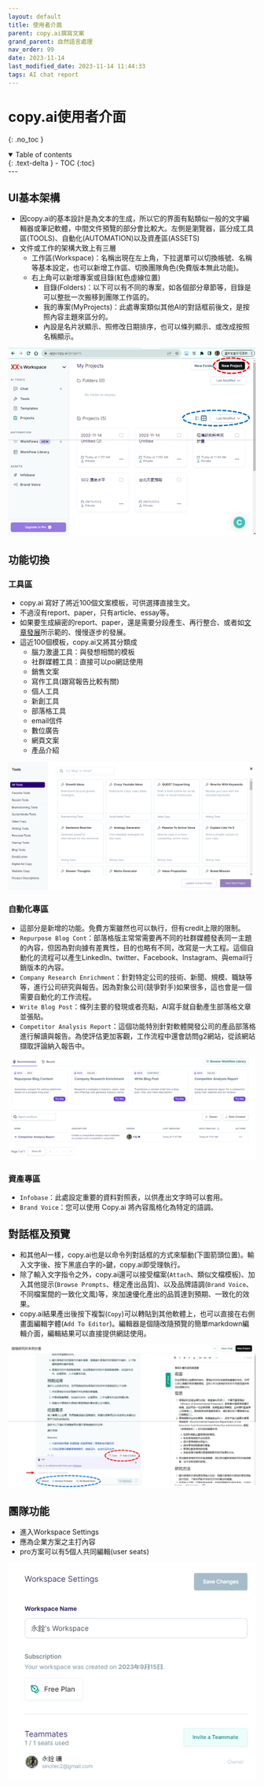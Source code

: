 ```yaml
---
layout: default
title: 使用者介面
parent: copy.ai撰寫文案
grand_parent: 自然語言處理
nav_order: 99
date: 2023-11-14
last_modified_date: 2023-11-14 11:44:33
tags: AI chat report
---
```


# copy.ai使用者介面
{: .no_toc }

<details open markdown="block">
  <summary>
    Table of contents
  </summary>
  {: .text-delta }
- TOC
{:toc}
</details>
---

## UI基本架構

- 因copy.ai的基本設計是為文本的生成，所以它的界面有點類似一般的文字編輯器或筆記軟體，中間文件預覽的部分會比較大。左側是瀏覽器，區分成工具區(TOOLS)、自動化(AUTOMATION)以及資產區(ASSETS)
- 文件或工作的架構大致上有三層
  - 工作區(Workspace)：名稱出現在左上角，下拉選單可以切換帳號、名稱等基本設定，也可以新增工作區、切換團隊角色(免費版本無此功能)。
  - 右上角可以新增專案或目錄(紅色虛線位置)
    - 目錄(Folders)：以下可以有不同的專案，如各個部分章節等，目錄是可以整批一次搬移到團隊工作區的。
    - 我的專案(MyProjects)：此處專案類似其他AI的對話框前後文，是按照內容主題來區分的。
    - 內設是名片狀顯示、照修改日期排序，也可以條列顯示、或改成按照名稱顯示。

![](2023-11-14-13-51-51.png)

## 功能切換

### 工具區

- copy.ai 寫好了將近100個文案模板，可供選擇直接生文。
- 不過沒有report、paper，只有article、essay等。
- 如果要生成縝密的report、paper，還是需要分段產生、再行整合、或者如[文章發展](./proposal.md)所示範的、慢慢逐步的發展。
- 這近100個模板，copy.ai又將其分類成
  - 腦力激盪工具：與發想相關的模板
  - 社群媒體工具：直接可以po網誌使用
  - 銷售文案
  - 寫作工具(跟寫報告比較有關)
  - 個人工具
  - 新創工具
  - 部落格工具
  - email信件
  - 數位廣告
  - 網頁文案
  - 產品介紹

![](2023-11-14-14-19-01.png)

### 自動化專區

- 這部分是新增的功能。免費方案雖然也可以執行，但有credit上限的限制。
- `Repurpose Blog Cont`：部落格版主常常需要再不同的社群媒體發表同一主題的內容，但因為對向據有差異性，目的也略有不同，改寫是一大工程。這個自動化的流程可以產生LinkedIn、twitter、Facebook、Instagram、與email行銷版本的內容。
- `Company Research Enrichment`：針對特定公司的技術、新聞、規模、職缺等等，進行公司研究與報告。因為對象公司(競爭對手)如果很多，這也會是一個需要自動化的工作流程。
- `Write Blog Post`：條列主要的發現或者亮點，AI寫手就自動產生部落格文章並張貼。
- `Competitor Analysis Report`：這個功能特別針對軟體開發公司的產品部落格進行解讀與報告。為使評估更加客觀，工作流程中還會訪問g2網站，從該網站擷取評論納入報告中。

![](2023-11-14-14-57-40.png)

### 資產專區

- `Infobase`：此處設定重要的資料對照表，以供產出文字時可以套用。
- `Brand Voice`：您可以使用 Copy.ai 將內容風格化為特定的語調。

## 對話框及預覽

- 和其他AI一樣，copy.ai也是以命令列對話框的方式來驅動(下圖箭頭位置)。輸入文字後、按下黑底白字的`>`鍵，copy.ai即受理執行。
- 除了輸入文字指令之外，copy.ai還可以接受檔案(`Attach`、類似文檔模板)、加入其他提示(`Browse Prompts`、穩定產出品質)、以及品牌語調(`Brand Voice`、不同檔案間的一致化文風)等，來加速優化產出的品質達到預期、一致化的效果。
- copy.ai結果產出後按下複製(`Copy`)可以轉貼到其他軟體上，也可以直接在右側畫面編輯字體(`Add To Editor`)。編輯器是個隨改隨預覽的簡單markdown編輯介面，編輯結果可以直接提供網誌使用。

![](2023-11-14-14-05-00.png)

## 團隊功能

- 進入Workspace Settings
- 應為企業方案之主打內容
- pro方案可以有5個人共同編輯(user seats)

![](2023-11-14-14-21-40.png)